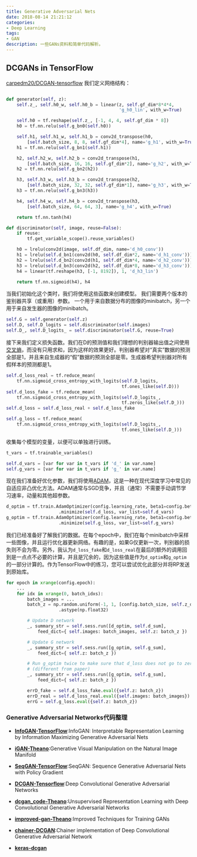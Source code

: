 ```yaml
---
title: Generative Adversarial Nets
date: 2018-08-14 21:21:12
categories: 
- Deep Learning
tags: 
- GAN
description: 一些GANs资料和简单代码解析。
---
```


## DCGANs in TensorFlow

[carpedm20/DCGAN-tensorflow](https://github.com/carpedm20/DCGAN-tensorflow)
我们定义网络结构：

```python

def generator(self, z):
    self.z_, self.h0_w, self.h0_b = linear(z, self.gf_dim*8*4*4,
                                           'g_h0_lin', with_w=True)

    self.h0 = tf.reshape(self.z_, [-1, 4, 4, self.gf_dim * 8])
    h0 = tf.nn.relu(self.g_bn0(self.h0))

    self.h1, self.h1_w, self.h1_b = conv2d_transpose(h0,
        [self.batch_size, 8, 8, self.gf_dim*4], name='g_h1', with_w=True)
    h1 = tf.nn.relu(self.g_bn1(self.h1))

    h2, self.h2_w, self.h2_b = conv2d_transpose(h1,
        [self.batch_size, 16, 16, self.gf_dim*2], name='g_h2', with_w=True)
    h2 = tf.nn.relu(self.g_bn2(h2))

    h3, self.h3_w, self.h3_b = conv2d_transpose(h2,
        [self.batch_size, 32, 32, self.gf_dim*1], name='g_h3', with_w=True)
    h3 = tf.nn.relu(self.g_bn3(h3))

    h4, self.h4_w, self.h4_b = conv2d_transpose(h3,
        [self.batch_size, 64, 64, 3], name='g_h4', with_w=True)

    return tf.nn.tanh(h4)

def discriminator(self, image, reuse=False):
    if reuse:
        tf.get_variable_scope().reuse_variables()

    h0 = lrelu(conv2d(image, self.df_dim, name='d_h0_conv'))
    h1 = lrelu(self.d_bn1(conv2d(h0, self.df_dim*2, name='d_h1_conv')))
    h2 = lrelu(self.d_bn2(conv2d(h1, self.df_dim*4, name='d_h2_conv')))
    h3 = lrelu(self.d_bn3(conv2d(h2, self.df_dim*8, name='d_h3_conv')))
    h4 = linear(tf.reshape(h3, [-1, 8192]), 1, 'd_h3_lin')

    return tf.nn.sigmoid(h4), h4

```
当我们初始化这个类时，我们将使用这些函数来创建模型。 我们需要两个版本的鉴别器共享（或重用）参数。 一个用于来自数据分布的图像的minibatch，另一个用于来自发生器的图像的minibatch。

```python
self.G = self.generator(self.z)
self.D, self.D_logits = self.discriminator(self.images)
self.D_, self.D_logits_ = self.discriminator(self.G, reuse=True)

```
接下来我们定义损失函数。我们在D的预测值和我们理想的判别器输出值之间使用[交叉熵](https://en.wikipedia.org/wiki/Cross_entropy)，而没有只用求和，因为这样的效果更好。判别器希望对“真实”数据的预测全部是1，并且来自生成器的“假”数据的预测全部是零。生成器希望判别器对所有假样本的预测都是1。

```python
self.d_loss_real = tf.reduce_mean(
    tf.nn.sigmoid_cross_entropy_with_logits(self.D_logits,
                                            tf.ones_like(self.D)))
self.d_loss_fake = tf.reduce_mean(
    tf.nn.sigmoid_cross_entropy_with_logits(self.D_logits_,
                                            tf.zeros_like(self.D_)))
self.d_loss = self.d_loss_real + self.d_loss_fake

self.g_loss = tf.reduce_mean(
    tf.nn.sigmoid_cross_entropy_with_logits(self.D_logits_,
                                            tf.ones_like(self.D_)))

```
收集每个模型的变量，以便可以单独进行训练。

```python
t_vars = tf.trainable_variables()

self.d_vars = [var for var in t_vars if 'd_' in var.name]
self.g_vars = [var for var in t_vars if 'g_' in var.name]

```
现在我们准备好优化参数，我们将使用[ADAM](https://arxiv.org/abs/1412.6980)，这是一种在现代深度学习中常见的自适应非凸优化方法。ADAM通常与SGD竞争，并且（通常）不需要手动调节学习速率，动量和其他超参数。

```python
d_optim = tf.train.AdamOptimizer(config.learning_rate, beta1=config.beta1) \
                    .minimize(self.d_loss, var_list=self.d_vars)
g_optim = tf.train.AdamOptimizer(config.learning_rate, beta1=config.beta1) \
                    .minimize(self.g_loss, var_list=self.g_vars)
```

我们已经准备好了解我们的数据。在每个epoch中，我们在每个minibatch中采样一些图像，并且运行优化器更新网络。有趣的是，如果G仅更新一次，判别器的损失则不会为零。另外，我认为`d_loss_fake`和`d_loss_real`在最后的额外的调用回到是一点点不必要的计算，并且是冗余的，因为这些值是作为`d_optim`和`g_optim`的一部分计算的。作为TensorFlow中的练习，您可以尝试优化此部分并将RP发送到原始库。


```python
for epoch in xrange(config.epoch):
    ...
    for idx in xrange(0, batch_idxs):
        batch_images = ...
        batch_z = np.random.uniform(-1, 1, [config.batch_size, self.z_dim]) \
                    .astype(np.float32)

        # Update D network
        _, summary_str = self.sess.run([d_optim, self.d_sum],
            feed_dict={ self.images: batch_images, self.z: batch_z })

        # Update G network
        _, summary_str = self.sess.run([g_optim, self.g_sum],
            feed_dict={ self.z: batch_z })

        # Run g_optim twice to make sure that d_loss does not go to zero
        # (different from paper)
        _, summary_str = self.sess.run([g_optim, self.g_sum],
            feed_dict={ self.z: batch_z })

        errD_fake = self.d_loss_fake.eval({self.z: batch_z})
        errD_real = self.d_loss_real.eval({self.images: batch_images})
        errG = self.g_loss.eval({self.z: batch_z})
```



### Generative Adversarial Networks代码整理

- [**InfoGAN-TensorFlow**](https://github.com/openai/InfoGAN):InfoGAN: Interpretable Representation Learning by Information Maximizing Generative Adversarial Nets

- [**iGAN-Theano**](https://github.com/junyanz/iGAN):Generative Visual Manipulation on the Natural Image Manifold

- [**SeqGAN-TensorFlow**](https://github.com/LantaoYu/SeqGAN):SeqGAN: Sequence Generative Adversarial Nets with Policy Gradient

- [**DCGAN-Tensorflow**](https://github.com/carpedm20/DCGAN-tensorflow):Deep Convolutional Generative Adversarial Networks 

- [**dcgan_code-Theano**](https://github.com/Newmu/dcgan_code):Unsupervised Representation Learning with Deep Convolutional Generative Adversarial Networks

- [**improved-gan-Theano**](https://github.com/openai/improved-gan):Improved Techniques for Training GANs

- [**chainer-DCGAN**](https://github.com/mattya/chainer-DCGAN):Chainer implementation of Deep Convolutional Generative Adversarial Network

- [**keras-dcgan**](https://github.com/jacobgil/keras-dcgan)



